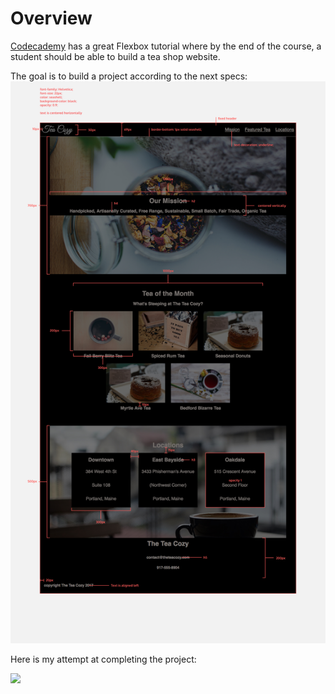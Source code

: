 # Overview
[Codecademy](http://codeacademy.com/) has a great Flexbox tutorial where by the end of the course, a student should be able to build a tea shop website.

The goal is to build a project according to the next specs:
<img src="assets/img-tea-cozy-redline.jpg" >


Here is my attempt at completing the project:

<img src="assets/project.png">
